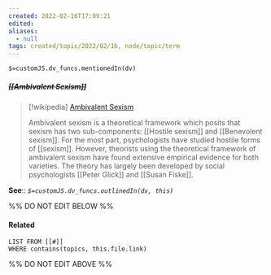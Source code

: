 ```yaml
---
created: 2022-02-16T17:09:21 
edited: 
aliases:
  - null
tags: created/topic/2022/02/16, node/topic/term
---
```

`$=customJS.dv_funcs.mentionedIn(dv)`

##### <s class="topic-title">[[Ambivalent Sexism]]</s>

> [!wikipedia] [Ambivalent Sexism](https://en.wikipedia.org/wiki/Ambivalent%20sexism)
> 
> Ambivalent sexism is a theoretical framework which posits that sexism has two sub-components: [[Hostile sexism]] and [[Benevolent sexism]]. For the most part, psychologists have studied hostile forms of [[sexism]]. However, theorists using the theoretical framework of ambivalent sexism have found extensive empirical evidence for both varieties. The theory has largely been developed by social psychologists [[Peter Glick]] and [[Susan Fiske]].


**See**::
*`$=customJS.dv_funcs.outlinedIn(dv, this)`*

%% DO NOT EDIT BELOW %%

#### Related 

```dataview
LIST FROM [[#]]
WHERE contains(topics, this.file.link)
```
%% DO NOT EDIT ABOVE %%
